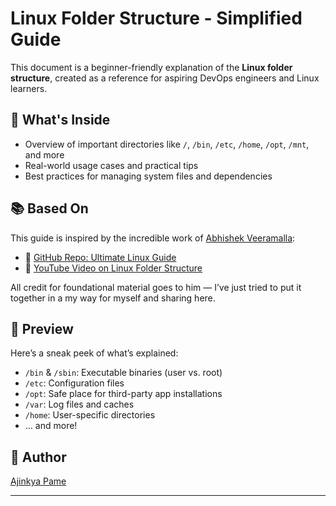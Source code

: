 # Linux Folder Structure - Simplified Guide

This document is a beginner-friendly explanation of the **Linux folder structure**, created as a reference for aspiring DevOps engineers and Linux learners.

## 🧠 What's Inside

- Overview of important directories like `/`, `/bin`, `/etc`, `/home`, `/opt`, `/mnt`, and more
- Real-world usage cases and practical tips
- Best practices for managing system files and dependencies

## 📚 Based On

This guide is inspired by the incredible work of [Abhishek Veeramalla](https://github.com/iam-veeramalla):

- 📖 [GitHub Repo: Ultimate Linux Guide](https://github.com/iam-veeramalla/ultimate-linux-guide)
- 🎥 [YouTube Video on Linux Folder Structure](https://www.youtube.com/watch?v=3WbDexOsVXw)

All credit for foundational material goes to him — I’ve just tried to put it together in a my way for myself and sharing here.

## 📂 Preview

Here’s a sneak peek of what’s explained:

- `/bin` & `/sbin`: Executable binaries (user vs. root)
- `/etc`: Configuration files
- `/opt`: Safe place for third-party app installations
- `/var`: Log files and caches
- `/home`: User-specific directories
- ... and more!

## 👤 Author

[Ajinkya Pame](https://www.linkedin.com/in/ajinkya-pame-4a752b346)

---
